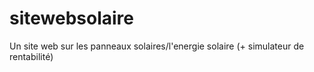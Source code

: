# sitewebsolaire
Un site web sur les panneaux solaires/l'energie solaire (+ simulateur de rentabilité)

